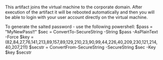 This artifact joins the virtual machine to the corporate domain.  After execution of the artifact it will be rebooted automatically and then you will be able to login with your user account directly on the virtual machine.

To generate the salted password - use the following powershell:
$pass = "MyNewPass!!"
$sec = ConvertTo-SecureString -String $pass -AsPlainText -Force
$key = (82,84,27,76,141,213,89,157,89,129,210,23,90,99,44,226,40,209,230,121,214,40,207,211)
$secstr = ConvertFrom-SecureString -SecureString $sec -Key $key
$secstr